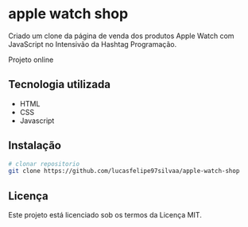 # apple watch shop
Criado um clone da página de venda dos produtos Apple Watch com JavaScript no Intensivão da Hashtag Programação.

Projeto online

## Tecnologia utilizada
- HTML
- CSS
- Javascript

## Instalação
```bash
# clonar repositorio  
git clone https://github.com/lucasfelipe97silvaa/apple-watch-shop
```
## Licença
Este projeto está licenciado sob os termos da Licença MIT.
